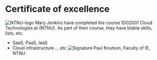 # Certificate of excellence
![NTNU-logo](../files/NTNU-logo.png)
Mary Jenkins have completed the course IDG2001 Cloud Technologies at
(NTNU). As part of their course, they have blabla skills, lists, etc.
- SaaS, PaaS, IaaS
- Cloud infrastructure ... etc
![Signature](signature.png)
Paul Knutson, Faculty of IE, NTNU